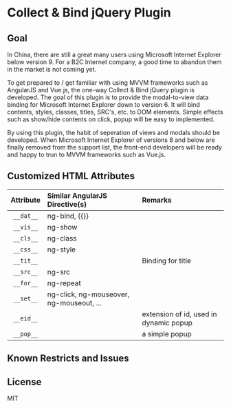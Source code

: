 # Collect & Bind jQuery Plugin

## Goal

In China, there are still a great many users using Microsoft Internet Explorer below version 9. For a B2C Internet company, a good time to abandon them in the market is not coming yet.

To get prepared to / get familiar with using MVVM frameworks such as AngularJS and Vue.js, the one-way Collect & Bind jQuery plugin is developed. The goal of this plugin is to provide the modal-to-view data binding for Microsoft Internet Explorer down to version 6. It will bind contents, styles, classes, titles, SRC's, etc. to DOM elements. Simple effects such as show/hide contents on click, popup will be easy to implemented.

By using this plugin, the habit of seperation of views and modals should be developed. When Microsoft Internet Explorer of versions 8 and below are finally removed from the support list, the front-end developers will be ready and happy to trun to MVVM frameworks such as Vue.js.

## Customized HTML Attributes

Attribute | Similar AngularJS Directive(s) | Remarks
:--: | :-- | :--
`__dat__` | ng-bind, {{}} |
`__vis__` | ng-show |
`__cls__` | ng-class |
`__css__` | ng-style |
`__tit__` |  | Binding for title
`__src__` | ng-src |
`__for__` | ng-repeat |
`__set__` | ng-click, ng-mouseover, ng-mouseout, ... |
`__eid__` |  | extension of id, used in dynamic popup
`__pop__` |  | a simple popup


## Known Restricts and Issues



## License
MIT

